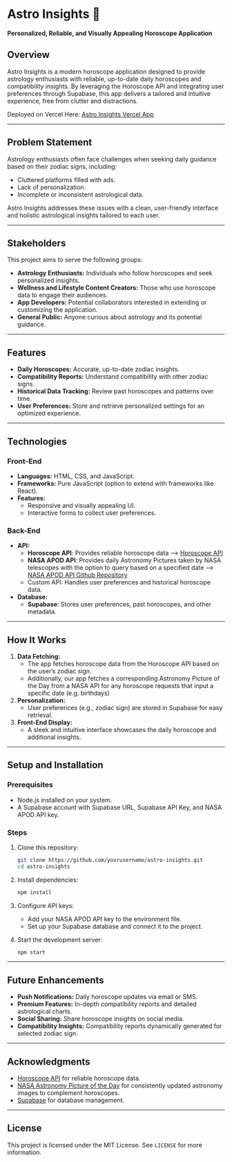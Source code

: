 # Astro Insights 🌌  
**Personalized, Reliable, and Visually Appealing Horoscope Application**

## Overview  
Astro Insights is a modern horoscope application designed to provide astrology enthusiasts with reliable, up-to-date daily horoscopes and compatibility insights. By leveraging the Horoscope API and integrating user preferences through Supabase, this app delivers a tailored and intuitive experience, free from clutter and distractions.

Deployed on Vercel Here: [Astro Insights Vercel App](https://inst377finalprojverceldeploy.vercel.app/final_contact.html)

---

## Problem Statement  
Astrology enthusiasts often face challenges when seeking daily guidance based on their zodiac signs, including:  
- Cluttered platforms filled with ads.  
- Lack of personalization.  
- Incomplete or inconsistent astrological data.  

Astro Insights addresses these issues with a clean, user-friendly interface and holistic astrological insights tailored to each user.

---

## Stakeholders  
This project aims to serve the following groups:  
- **Astrology Enthusiasts:** Individuals who follow horoscopes and seek personalized insights.  
- **Wellness and Lifestyle Content Creators:** Those who use horoscope data to engage their audiences.  
- **App Developers:** Potential collaborators interested in extending or customizing the application.  
- **General Public:** Anyone curious about astrology and its potential guidance.  

---

## Features  
- **Daily Horoscopes:** Accurate, up-to-date zodiac insights.  
- **Compatibility Reports:** Understand compatibility with other zodiac signs.  
- **Historical Data Tracking:** Review past horoscopes and patterns over time.  
- **User Preferences:** Store and retrieve personalized settings for an optimized experience.  

---

## Technologies  
### Front-End  
- **Languages:** HTML, CSS, and JavaScript.  
- **Frameworks:** Pure JavaScript (option to extend with frameworks like React).  
- **Features:**  
  - Responsive and visually appealing UI.  
  - Interactive forms to collect user preferences.  

### Back-End  
- **API:**  
  - **Horoscope API**: Provides reliable horoscope data --> [Horoscope API](https://horoscope-app-api.vercel.app/) 
  - **NASA APOD API**: Provides daily Astronomy Pictures taken by NASA telescopes with the option to query based on a specified date --> [NASA APOD API Github Repository](https://github.com/nasa/apod-api) 
  - Custom API: Handles user preferences and historical horoscope data.  
- **Database:**  
  - **Supabase**: Stores user preferences, past horoscopes, and other metadata.  

---

## How It Works  
1. **Data Fetching:**  
   - The app fetches horoscope data from the Horoscope API based on the user’s zodiac sign.
   - Additionally, our app fetches a corresponding Astronomy Picture of the Day from a NASA API for any horoscope requests that input a specific date (e.g. birthdays)  
2. **Personalization:**  
   - User preferences (e.g., zodiac sign) are stored in Supabase for easy retrieval.   
3. **Front-End Display:**  
   - A sleek and intuitive interface showcases the daily horoscope and additional insights.  

---

## Setup and Installation  
### Prerequisites  
- Node.js installed on your system.  
- A Supabase account with Supabase URL, Supabase API Key, and NASA APOD API key.  

### Steps  
1. Clone this repository:  
   ```bash
   git clone https://github.com/yourusername/astro-insights.git
   cd astro-insights

2. Install dependencies:  
   ```bash
   npm install
   ```  
3. Configure API keys:  
   - Add your NASA APOD API key to the environment file.  
   - Set up your Supabase database and connect it to the project.  

4. Start the development server:  
   ```bash
   npm start
   ```  
---

## Future Enhancements  
- **Push Notifications:** Daily horoscope updates via email or SMS.  
- **Premium Features:** In-depth compatibility reports and detailed astrological charts.  
- **Social Sharing:** Share horoscope insights on social media.
- **Compatibility Insights:** Compatibility reports dynamically generated for selected zodiac sign.   

---

## Acknowledgments  
- [Horoscope API](https://horoscope-app-api.vercel.app/) for reliable horoscope data. 
- [NASA Astronomy Picture of the Day](https://github.com/nasa/apod-api) for consistently updated astronomy images to complement horoscopes.
- [Supabase](https://supabase.com/) for database management.  

---

## License  
This project is licensed under the MIT License. See `LICENSE` for more information.
